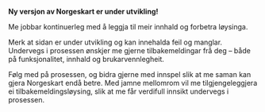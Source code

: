 **Ny versjon av Norgeskart er under utvikling!**

Me jobbar kontinuerleg med å leggja til meir innhald og forbetra løysinga. 

Merk at sidan er under utvikling og kan innehalda feil og manglar. Undervegs i prosessen ønskjer me gjerne tilbakemeldingar frå deg – både på funksjonalitet, innhald og brukarvennlegheit.

Følg med på prosessen, og bidra gjerne med innspel slik at me saman kan gjera Norgeskart endå betre. Med jamne mellomrom vil me tilgjengeleggjera ei tilbakemeldingsløysing, slik at me får verdifull innsikt undervegs i prosessen.